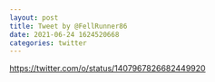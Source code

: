 ```yaml
--- 
layout: post 
title: Tweet by @FellRunner86 
date: 2021-06-24 1624520668 
categories: twitter 
--- 
```

https://twitter.com/o/status/1407967826682449920